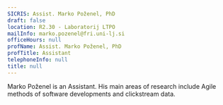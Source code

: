 ```yaml
---
SICRIS: Assist. Marko Poženel, PhD
draft: false
location: R2.30 - Laboratorij LTPO
mailInfo: marko.pozenel@fri.uni-lj.si
officeHours: null
profName: Assist. Marko Poženel, PhD
profTitle: Assistant
telephoneInfo: null
title: null
---
```



Marko Poženel is an Assistant. His main areas of research include Agile methods of software developments and clickstream data.